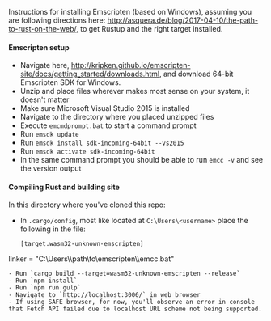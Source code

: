 Instructions for installing Emscripten (based on Windows), assuming you are following directions here: http://asquera.de/blog/2017-04-10/the-path-to-rust-on-the-web/, to get Rustup and the right target installed.

#### Emscripten setup
- Navigate here, http://kripken.github.io/emscripten-site/docs/getting_started/downloads.html, and download 64-bit Emscripten SDK for Windows.
- Unzip and place files wherever makes most sense on your system, it doesn't matter
- Make sure Microsoft Visual Studio 2015 is installed
- Navigate to the directory where you placed unzipped files
- Execute `emcmdprompt.bat` to start a command prompt
- Run `emsdk update`
- Run `emsdk install sdk-incoming-64bit --vs2015`
- Run `emsdk activate sdk-incoming-64bit`
- In the same command prompt you should be able to run `emcc -v` and see the version output

#### Compiling Rust and building site
In this directory where you've cloned this repo:
- In `.cargo/config`, most like located at `C:\Users\<username>` place the following in the file:
  ```
  [target.wasm32-unknown-emscripten]
linker = "C:\\Users\\<username>\\path\\to\\emscripten\\<emscripten version number>\\emcc.bat"
  ```
- Run `cargo build --target=wasm32-unknown-emscripten --release`
- Run `npm install`
- Run `npm run gulp`
- Navigate to `http://localhost:3006/` in web browser
- If using SAFE browser, for now, you'll observe an error in console that Fetch API failed due to localhost URL scheme not being supported.
